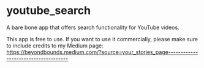 # youtube_search

A bare bone app that offers search functionality for YouTube videos.

This app is free to use. If you want to use it commercially, please make sure to include credits to my Medium page: https://beyondbounds.medium.com/?source=your_stories_page-------------------------------------

